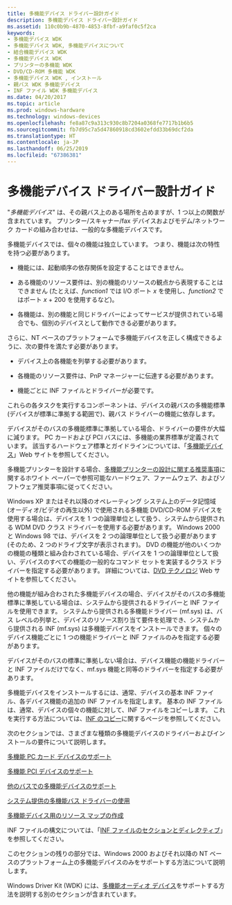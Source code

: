```yaml
---
title: 多機能デバイス ドライバー設計ガイド
description: 多機能デバイス ドライバー設計ガイド
ms.assetid: 110c0b9b-4870-4853-8fbf-a9faf0c5f2ca
keywords:
- 多機能デバイス WDK
- 多機能デバイス WDK, 多機能デバイスについて
- 結合機能デバイス WDK
- 多機能デバイス WDK
- プリンターの多機能 WDK
- DVD/CD-ROM 多機能 WDK
- 多機能デバイス WDK , インストール
- 親バス WDK 多機能デバイス
- INF ファイル WDK 多機能デバイス
ms.date: 04/20/2017
ms.topic: article
ms.prod: windows-hardware
ms.technology: windows-devices
ms.openlocfilehash: fe8a87c9a313c930c8b7204a0368fe7717b1b6b5
ms.sourcegitcommit: fb7d95c7a5d47860918cd3602efdd33b69dcf2da
ms.translationtype: HT
ms.contentlocale: ja-JP
ms.lasthandoff: 06/25/2019
ms.locfileid: "67386381"
---
```

# <a name="multifunction-device-driver-design-guide"></a>多機能デバイス ドライバー設計ガイド





"*多機能デバイス*" は、その親バス上のある場所を占めますが、1 つ以上の関数が含まれています。 プリンター/スキャナー/fax デバイスおよびモデム/ネットワーク カードの組み合わせは、一般的な多機能デバイスです。

多機能デバイスでは、個々の機能は独立しています。 つまり、機能は次の特性を持つ必要があります。

-   機能には、起動順序の依存関係を設定することはできません。

-   ある機能のリソース要件は、別の機能のリソースの観点から表現することはできません (たとえば、*function1* では I/O ポート *x* を使用し、*function2* ではポート *x* + 200 を使用するなど)。

-   各機能は、別の機能と同じドライバーによってサービスが提供されている場合でも、個別のデバイスとして動作できる必要があります。

さらに、NT ベースのプラットフォームで多機能デバイスを正しく構成できるように、次の要件を満たす必要があります。

-   デバイス上の各機能を列挙する必要があります。

-   各機能のリソース要件は、PnP マネージャーに伝達する必要があります。

-   機能ごとに INF ファイルとドライバーが必要です。

これらの各タスクを実行するコンポーネントは、デバイスの親バスの多機能標準 (デバイスが標準に準拠する範囲で)、親バス ドライバーの機能に依存します。

デバイスがそのバスの多機能標準に準拠している場合、ドライバーの要件が大幅に減ります。 PC カードおよび PCI バスには、多機能の業界標準が定義されています。 該当するハードウェア標準とガイドラインについては、「[多機能デバイス](https://go.microsoft.com/fwlink/p/?linkid=8758)」Web サイトを参照してください。

多機能プリンターを設計する場合、[多機能プリンターの設計に関する推奨事項](https://go.microsoft.com/fwlink/p/?linkid=38442)に関するホワイト ペーパーで参照可能なハードウェア、ファームウェア、およびソフトウェア推奨事項に従ってください。

Windows XP またはそれ以降のオペレーティング システム上のデータ記憶域 (オーディオ/ビデオの再生以外) で使用される多機能 DVD/CD-ROM デバイスを使用する場合は、デバイスを 1 つの論理単位として扱う、システムから提供される WDM DVD クラス ドライバーを使用する必要があります。 Windows 2000 と Windows 98 では、デバイスを 2 つの論理単位として扱う必要があります (そのため、2 つのドライブ文字が表示されます)。 DVD の機能が他のいくつかの機能の種類と組み合わされている場合、デバイスを 1 つの論理単位として扱い、デバイスのすべての機能の一般的なコマンド セットを実装するクラス ドライバーを指定する必要があります。 詳細については、[DVD テクノロジ](https://go.microsoft.com/fwlink/p/?linkid=8754) Web サイトを参照してください。

他の機能が組み合わされた多機能デバイスの場合、デバイスがそのバスの多機能標準に準拠している場合は、システムから提供されるドライバーと INF ファイルを使用できます。 システムから提供される多機能ドライバー (mf.sys) は、バス レベルの列挙と、デバイスのリソース割り当て要件を処理でき、システムから提供される INF (mf.sys) は多機能デバイスをインストールできます。 個々のデバイス機能ごとに 1 つの機能ドライバーと INF ファイルのみを指定する必要があります。

デバイスがそのバスの標準に準拠しない場合は、デバイス機能の機能ドライバーと INF ファイルだけでなく、mf.sys 機能と同等のドライバーを指定する必要があります。

多機能デバイスをインストールするには、通常、デバイスの基本 INF ファイル、各デバイス機能の追加の INF ファイルを指定します。 基本の INF ファイルは、通常、デバイスの個々の機能に対して、INF ファイルをコピーします。 これを実行する方法については、[INF のコピー](https://docs.microsoft.com/windows-hardware/drivers/install/copying-inf-files)に関するページを参照してください。

次のセクションでは、さまざまな種類の多機能デバイスのドライバーおよびインストールの要件について説明します。

[多機能 PC カード デバイスのサポート](supporting-multifunction-pc-card-devices.md)

[多機能 PCI デバイスのサポート](supporting-multifunction-pci-devices.md)

[他のバスでの多機能デバイスのサポート](supporting-multifunction-devices-on-other-buses.md)

[システム提供の多機能バス ドライバーの使用](using-the-system-supplied-multifunction-bus-driver.md)

[多機能デバイス用のリソース マップの作成](creating-resource-maps-for-a-multifunction-device.md)

INF ファイルの構文については、「[INF ファイルのセクションとディレクティブ](https://docs.microsoft.com/windows-hardware/drivers/install/inf-file-sections-and-directives)」を参照してください。

このセクションの残りの部分では、Windows 2000 およびそれ以降の NT ベースのプラットフォーム上の多機能デバイスのみをサポートする方法について説明します。

Windows Driver Kit (WDK) には、[多機能オーディオ デバイス](https://docs.microsoft.com/windows-hardware/drivers/audio/multifunction-audio-devices)をサポートする方法を説明する別のセクションが含まれています。

 

 




